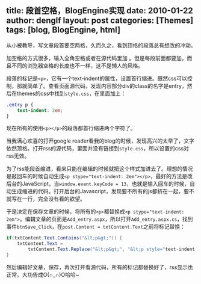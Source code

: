 title: 段首空格，BlogEngine实现
date: 2010-01-22
author: denglf
layout: post
categories: [Themes]
tags: [blog, BlogEngine, html]
---
从小被教导，写文章段首要空两格，久而久之，看到顶格的段落总有想改的冲动。
<!--more-->
加空格的方式很多，输入全角空格或者在源代码里加&nbsp;。但是每段前面都要加，而且不同的浏览器空格的长度也不一样，这不是懒人的风格。

段落的标记是`<p>`，它有一个text-indent的属性，设置首行缩进。既然css可以控制，那就简单了。查看页面源代码，发现内容部分div的class的名字是entry，然后在themes的css中找到`style.css`，在里面加上：

```css
.entry p {
    text-indent: 2em;
}
```

现在所有的使用`<p></p>`的段落都首行缩进两个字符了。

当我满心欢喜的打开google reader看我的blog的时候，发现高兴的太早了，文字依然顶格。打开rss的源代码，里面并没有链接到`style.css`，所以设置的css对rss无效。

为了rss能段首缩进，看来只能在编辑的时候就把这个样式加进去了。理想的情况是敲回车的时候自动生成`<p stype="text-indent: 2em"></p>`，最好的方法是改后台的JavaScript，当`window.event.keyCode = 13`，也就是输入回车的时候，自动生成缩进的代码。打开后台的Javascript，发现要不所有的js都挤在一起，要不就写在一行，完全没有看的欲望。

于是决定在保存文章的时候，将所有的`<p>`都替换成`<p stype="text-indent: 2em">`。编辑文章的页面是`Add_entry.aspx`，所以打开`Add_entry.aspx.cs`，找到事件`btnSave_Click`，在`post.Content = txtContent.Text`之前将标记替换：

```csharp
if(txtContent.Text.Contains("&lt;p&gt;")) {
    txtContent.Text = 
        txtContent.Text.Replace("&lt;p&gt;", "&lt;p style="text-indent:2em"&gt;");
}
```

然后编辑好文章，保存，再次打开看源代码，所有的标记都替换好了，rss显示也正常。大功告成O(∩_∩)O哈哈~
